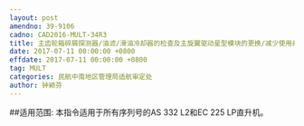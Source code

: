 ```yaml
---
layout: post
amendno: 39-9106
cadno: CAD2016-MULT-34R3
title: 主齿轮箱碎屑探测器/油滤/滑油冷却器的检查及主旋翼驱动星型模块的更换/减少使用寿命
date: 2017-07-11 00:00:00 +0800
effdate: 2017-07-11 00:00:00 +0800
tag: MULT
categories: 民航中南地区管理局适航审定处
author: 钟颖芬
---
```


##适用范围:
本指令适用于所有序列号的AS 332 L2和EC 225 LP直升机。

